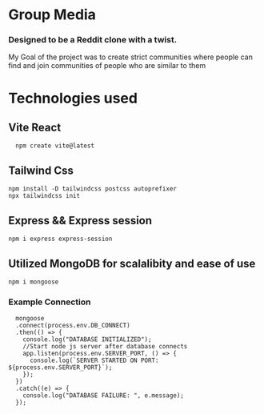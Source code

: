 # Group Media
### Designed to be a Reddit clone with a twist.
My Goal of the project was to create strict communities where people can find and join communities of people who are similar to them

# Technologies used

## Vite React
```
  npm create vite@latest
```

## Tailwind Css
```
npm install -D tailwindcss postcss autoprefixer
npx tailwindcss init

```

## Express && Express session
```
npm i express express-session
```
## Utilized MongoDB for scalalibity and ease of use
```
npm i mongoose
```
### Example Connection
```
  mongoose
  .connect(process.env.DB_CONNECT)
  .then(() => {
    console.log("DATABASE INITIALIZED");
    //Start node js server after database connects
    app.listen(process.env.SERVER_PORT, () => {
      console.log(`SERVER STARTED ON PORT: ${process.env.SERVER_PORT}`);
    });
  })
  .catch((e) => {
    console.log("DATABASE FAILURE: ", e.message);
  });
```
